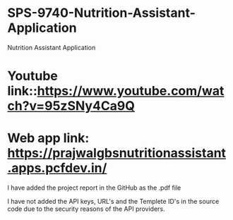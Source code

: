 # SPS-9740-Nutrition-Assistant-Application
Nutrition Assistant Application

# Youtube link::https://www.youtube.com/watch?v=95zSNy4Ca9Q

# Web app link: https://prajwalgbsnutritionassistant.apps.pcfdev.in/

I have added the project report in the GitHub as the .pdf file

I have not added the API keys, URL's and the Templete ID's in the source code due to the security reasons of the API providers.
